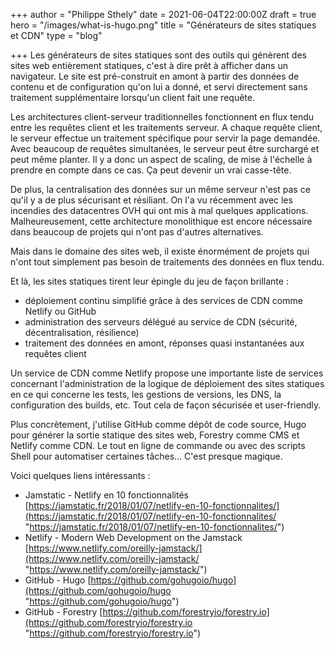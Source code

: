 +++
author = "Philippe Sthely"
date = 2021-06-04T22:00:00Z
draft = true
hero = "/images/what-is-hugo.png"
title = "Générateurs de sites statiques et CDN"
type = "blog"

+++
Les générateurs de sites statiques sont des outils qui génèrent des sites web entièrement statiques, c'est à dire prêt à afficher dans un navigateur. Le site est pré-construit en amont à partir des données de contenu et de configuration qu'on lui a donné, et servi directement sans traitement supplémentaire lorsqu'un client fait une requête.

Les architectures client-serveur traditionnelles fonctionnent en flux tendu entre les requêtes client et les traitements serveur. A chaque requête client, le serveur effectue un traitement spécifique pour servir la page demandée. Avec beaucoup de requêtes simultanées, le serveur peut être surchargé et peut même planter. Il y a donc un aspect de scaling, de mise à l'échelle à prendre en compte dans ce cas. Ça peut devenir un vrai casse-tête.

De plus, la centralisation des données sur un même serveur n'est pas ce qu'il y a de plus sécurisant et résiliant. On l'a vu récemment avec les incendies des datacentres OVH qui ont mis à mal quelques applications. Malheureusement, cette architecture monolithique est encore nécessaire dans beaucoup de projets qui n'ont pas d'autres alternatives.

Mais dans le domaine des sites web, il existe énormément de projets qui n'ont tout simplement pas besoin de traitements des données en flux tendu.

Et là, les sites statiques tirent leur épingle du jeu de façon brillante :

* déploiement continu simplifié grâce à des services de CDN comme Netlify ou GitHub
* administration des serveurs délégué au service de CDN (sécurité, décentralisation, résilience)
* traitement des données en amont, réponses quasi instantanées aux requêtes client

Un service de CDN comme Netlify propose une importante liste de services concernant l'administration de la logique de déploiement des sites statiques en ce qui concerne les tests, les gestions de versions, les DNS, la configuration des builds, etc. Tout cela de façon sécurisée et user-friendly.

Plus concrètement, j'utilise GitHub comme dépôt de code source, Hugo pour générer la sortie statique des sites web, Forestry comme CMS et Netlify comme CDN. Le tout en ligne de commande ou avec des scripts Shell pour automatiser certaines tâches... C'est presque magique.

Voici quelques liens intéressants :

* Jamstatic - Netlify en 10 fonctionnalités [https://jamstatic.fr/2018/01/07/netlify-en-10-fonctionnalites/](https://jamstatic.fr/2018/01/07/netlify-en-10-fonctionnalites/ "https://jamstatic.fr/2018/01/07/netlify-en-10-fonctionnalites/")
* Netlify - Modern Web Development on the Jamstack [https://www.netlify.com/oreilly-jamstack/](https://www.netlify.com/oreilly-jamstack/ "https://www.netlify.com/oreilly-jamstack/")
* GitHub - Hugo [https://github.com/gohugoio/hugo](https://github.com/gohugoio/hugo "https://github.com/gohugoio/hugo")
* GitHub - Forestry [https://github.com/forestryio/forestry.io](https://github.com/forestryio/forestry.io "https://github.com/forestryio/forestry.io")